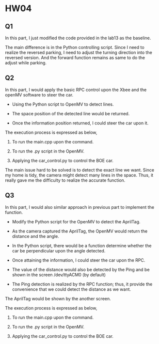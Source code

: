 # HW04 

## Q1 

 In this part, I just modified the code provided in the lab13 as the baseline. 

 The main difference is in the Python controlling script. Since I need to realize the reversed parking, I need to adjust the turning direction into the reversed version. And the forward function remains as same to do the adjust while parking.

## Q2
 
 In this part, I would apply the basic RPC control upon the Xbee and the openMV software to steer the car. 

 * Using the Python script to OpenMV to detect lines.

 * The space position of the detected line would be returned.

 * Once the information position returned, I could steer the car upon it.

 The execution process is expressed as below,

 1. To run the main.cpp upon the command.

 2. To run the .py script in the OpenMV. 

 3. Applying the car_control.py to control the BOE car.

 The main issue hard to be solved is to detect the exact line we want. Since my home is tidy, the camera might detect many lines in the space. Thus, it really gave me the difficulty to realize the accurate function.


## Q3

 In this part, I would also similar approach in previous part to implement the function.    

 * Modify the Python script for the OpenMV to detect the AprilTag.

 * As the camera captured the AprilTag, the OpenMV would return the distance and the angle. 

 * In the Python script, there would be a function determine whether the car be perpendicular upon the angle detected. 

 * Once attaining the information, I could steer the car upon the RPC. 

 * The value of the distance would also be detected by the Ping and be shown in the screen /dev/ttyACM0 (by default)

 * The Ping detection is realized by the RPC function; thus, it provide the convenience that we could detect the distance as we want. 

 The AprilTag would be shown by the another screen.

 The execution process is expressed as below,

 1. To run the main.cpp upon the command.

 2. To run the .py script in the OpenMV. 

 3. Applying the car_control.py to control the BOE car.
